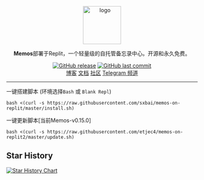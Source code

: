 <p align="center">
<a href="https://usememos.com/"><img height="100px" alt="logo" src="https://usememos.com/logo.png"/></a>
</p>

<p align="center"><b>Memos</b>部署于Replit，一个轻量级的自托管备忘录中心。开源和永久免费。</p>

<p align="center">
<a href="https://github.com/sxbai/memos-on-replit/releases"><img alt="GitHub release" src="https://img.shields.io/github/release/sxbai/memos-on-replit.svg?style=flat-square&include_prereleases" /></a>
<a href="https://github.com/sxbai/memos-on-replit/commits"><img alt="GitHub last commit" src="https://img.shields.io/github/last-commit/sxbai/memos-on-replit.svg?style=flat-square" /></a>

<br />
<a href="https://blog.sxbai.com">博客</a>
<a href="https://usememos.com/docs">文档</a>
<a href="https://discord.gg/tfPJa4UmAv">社区</a>
<a href="https://t.me/sxbai">Telegram 频道</a>
</p>

------------------------------
一键搭建脚本 (环境选择`Bash` 或 `Blank Repl`)
```
bash <(curl -s https://raw.githubusercontent.com/sxbai/memos-on-replit/master/install.sh)
```
一键更新脚本[当前Memos-v0.15.0]
```
bash <(curl -s https://raw.githubusercontent.com/etjec4/memos-on-replit2/master/update.sh)
```
## Star History

[![Star History Chart](https://api.star-history.com/svg?repos=sxbai/memos-on-replit&type=Date)](https://star-history.com/#sxbai/memos-on-replit&Date)
